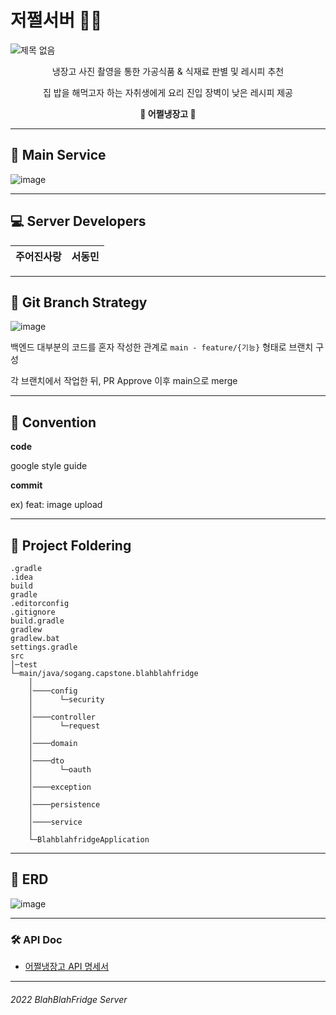 # 저쩔서버 💁🏻
![제목 없음](https://user-images.githubusercontent.com/63996052/173191361-085d8888-5412-4eba-a103-fea9cc0bd781.png)

<div align="center"> 
냉장고 사진 촬영을 통한 가공식품 & 식재료 판별 및 레시피 추천
  
집 밥을 해먹고자 하는 자취생에게 요리 진입 장벽이 낮은 레시피 제공

<b>🧊 어쩔냉장고 🧊</b>
</div>


---

## 📘 Main Service

![image](https://user-images.githubusercontent.com/63996052/173191754-f5af2c49-4faa-4d8b-b7c1-c0263b23d7f7.png)

---

## 💻 Server Developers
<div align="center">
  
|                            주어진사랑                            |                          서동민                          |
| :----------------------------------------------------------: | :----------------------------------------------------------: | 
  
</div>

---

## 🔷 Git Branch Strategy

![image](https://user-images.githubusercontent.com/63996052/173192213-f70c886f-f463-4b3c-bdf7-74b2aea4b7d4.png)

백엔드 대부분의 코드를 혼자 작성한 관계로 `main - feature/{기능}` 형태로 브랜치 구성

각 브랜치에서 작업한 뒤, PR Approve 이후 main으로 merge

---

## 🧷 Convention

**code**

google style guide

**commit**

ex) feat: image upload

---

## 📂 Project Foldering

```tsx
.gradle
.idea
build
gradle
.editorconfig
.gitignore
build.gradle
gradlew
gradlew.bat
settings.gradle
src
│─test
└─main/java/sogang.capstone.blahblahfridge
    │    
    │────config
    │      └─security
    │    
    │────controller
    │      └─request
    │      
    │────domain
    │      
    │────dto
    │      └─oauth
    │      
    │────exception
    │     
    │────persistence
    │
    │────service
    │
    └─BlahblahfridgeApplication
```

---

## 🧮 ERD

![image](https://user-images.githubusercontent.com/63996052/173191983-fc12930b-b192-4516-9577-de31c66790a9.png)

---

### 🛠️ API Doc

- [어쩔냉장고 API 명세서](https://www.notion.so/def5abfd70d24171abca1654fbfb00b7?v=f47af7a415a64399941004ef1e8783d2)


---


###### 2022 BlahBlahFridge Server
